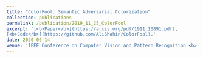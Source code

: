 ```yaml
---
title: "ColorFool: Semantic Adversarial Colorization"
collection: publications
permalink: /publication/2019_11_25_ColorFool
excerpt: '[<b>Paper</b>](https://arxiv.org/pdf/1911.10891.pdf),
[<b>Code</b>](https://github.com/AliShahin/ColorFool).'
date: 2020-06-14
venue: 'IEEE Conference on Computer Vision and Pattern Recognition <b> (CVPR)</b>'
---
```



